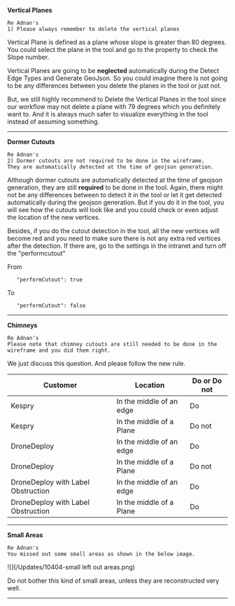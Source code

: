 **Vertical Planes**

```
Re Adnan's 
1) Please always remember to delete the vertical planes
```

Vertical Plane is defined as a plane whose slope is greater than 80 degrees. You could select the plane in the tool and go to the property to check the Slope number.

Vertical Planes are going to be **neglected** automatically during the Detect Edge Types and Generate GeoJson. So you could imagine there is not going to be any differences between you delete the planes in the tool or just not.

But, we still highly recommend to Delete the Vertical Planes in the tool since our workflow may not delete a plane with 79 degrees which you definitely want to. And it is always much safer to visualize everything in the tool instead of assuming something. 

---

**Dormer Cutouts**

```
Re Adnan's 
2) Dormer cutouts are not required to be done in the wireframe. 
They are automatically detected at the time of geojson generation. 
```
Although dormer cutouts are automatically detected at the time of geojson generation, they are still **required** to be done in the tool. Again, there might not be any differences between to detect it in the tool or let it get detected automatically during the geojson generation. But if you do it in the tool, you will see how the cutouts will look like and you could check or even adjust the location of the new vertices.

Besides, if you do the cutout detection in the tool, all the new vertices will become red and you need to make sure there is not any extra red vertices after the detection. If there are, go to the settings in the intranet and turn off the "performcutout"

From
```
   "performCutout": true
```
To
```
   "performCutout": false
```

---

**Chimneys**

```
Re Adnan's 
Please note that chimney cutouts are still needed to be done in the wireframe and you did them right.
```

We just discuss this question. And please follow the new rule.

| Customer | Location |Do or Do not|
| ------------- | ------------- |------------- |
| Kespry  | In the middle of an edge  |Do|
| Kespry  | In the middle of a Plane  |Do not|
| DroneDeploy| In the middle of an edge  |Do|
| DroneDeploy| In the middle of a Plane  |Do not|
| DroneDeploy with Label Obstruction | In the middle of an edge  |Do|
| DroneDeploy with Label Obstruction | In the middle of a Plane  |Do|

---

**Small Areas**

```
Re Adnan's 
You missed out some small areas as shown in the below image.
```

![](/Updates/10404-small left out areas.png)

Do not bother this kind of small areas, unless they are reconstructed very well.

---
